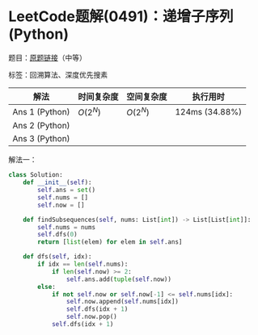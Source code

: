 # LeetCode题解(0491)：递增子序列(Python)

题目：[原题链接](https://leetcode-cn.com/problems/increasing-subsequences/)（中等）

标签：回溯算法、深度优先搜素

| 解法           | 时间复杂度 | 空间复杂度 | 执行用时       |
| -------------- | ---------- | ---------- | -------------- |
| Ans 1 (Python) | $O(2^N)$   | $O(2^N)$   | 124ms (34.88%) |
| Ans 2 (Python) |            |            |                |
| Ans 3 (Python) |            |            |                |

解法一：

```python
class Solution:
    def __init__(self):
        self.ans = set()
        self.nums = []
        self.now = []

    def findSubsequences(self, nums: List[int]) -> List[List[int]]:
        self.nums = nums
        self.dfs(0)
        return [list(elem) for elem in self.ans]

    def dfs(self, idx):
        if idx == len(self.nums):
            if len(self.now) >= 2:
                self.ans.add(tuple(self.now))
        else:
            if not self.now or self.now[-1] <= self.nums[idx]:
                self.now.append(self.nums[idx])
                self.dfs(idx + 1)
                self.now.pop()
            self.dfs(idx + 1)
```

